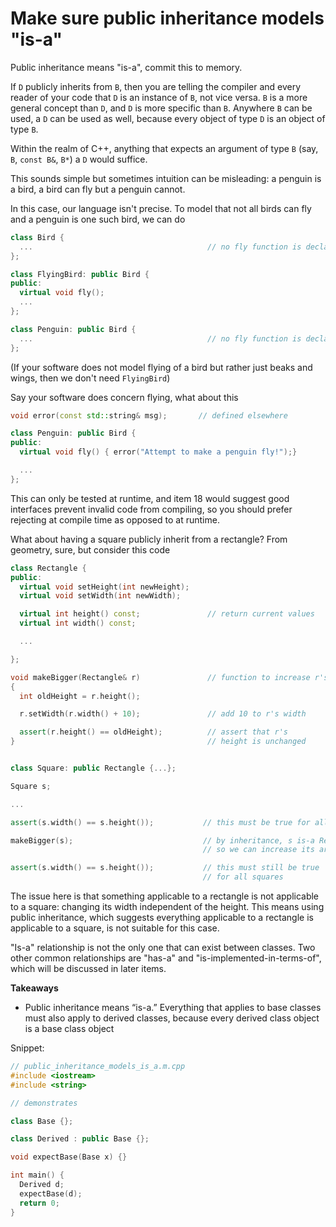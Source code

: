 # Make sure public inheritance models "is-a"

Public inheritance means "is-a", commit this to memory.

If `D` publicly inherits from `B`, then you are telling the compiler and every reader of your code that `D` is an instance of `B`, not vice versa.
`B` is a more general concept than `D`, and `D` is more specific than `B`.
Anywhere `B` can be used, a `D` can be used as well, because every object of type `D` is an object of type `B`.

Within the realm of C++, anything that expects an argument of type `B` (say, `B`, `const B&`, `B*`) a `D` would suffice.

This sounds simple but sometimes intuition can be misleading: a penguin is a bird, a bird can fly but a penguin cannot.

In this case, our language isn't precise.
To model that not all birds can fly and a penguin is one such bird, we can do
```cpp
class Bird {
  ...                                       // no fly function is declared
};

class FlyingBird: public Bird {
public:
  virtual void fly();
  ...
};

class Penguin: public Bird {
  ...                                       // no fly function is declared
};
```
(If your software does not model flying of a bird but rather just beaks and wings, then we don't need `FlyingBird`)

Say your software does concern flying, what about this
```cpp
void error(const std::string& msg);       // defined elsewhere

class Penguin: public Bird {
public:
  virtual void fly() { error("Attempt to make a penguin fly!");}

  ...
};
```
This can only be tested at runtime, and item 18 would suggest good interfaces prevent invalid code from compiling, so you should prefer rejecting at compile time as opposed to at runtime.

What about having a square publicly inherit from a rectangle? From geometry, sure, but consider this code
```cpp
class Rectangle {
public:
  virtual void setHeight(int newHeight);
  virtual void setWidth(int newWidth);

  virtual int height() const;               // return current values
  virtual int width() const;

  ...

};

void makeBigger(Rectangle& r)               // function to increase r's area
{
  int oldHeight = r.height();

  r.setWidth(r.width() + 10);               // add 10 to r's width

  assert(r.height() == oldHeight);          // assert that r's
}                                           // height is unchanged


class Square: public Rectangle {...};

Square s;

...

assert(s.width() == s.height());           // this must be true for all squares

makeBigger(s);                             // by inheritance, s is-a Rectangle,
                                           // so we can increase its area

assert(s.width() == s.height());           // this must still be true
                                           // for all squares
```
The issue here is that something applicable to a rectangle is not applicable to a square: changing its width independent of the height.
This means using public inheritance, which suggests everything applicable to a rectangle is applicable to a square, is not suitable for this case.

"Is-a" relationship is not the only one that can exist between classes.
Two other common relationships are "has-a" and "is-implemented-in-terms-of", which will be discussed in later items.

**Takeaways**
* Public inheritance means “is-a.” Everything that applies to base classes must also apply to derived classes, because every derived class object is a base class object


Snippet:
```cpp
// public_inheritance_models_is_a.m.cpp
#include <iostream>
#include <string>

// demonstrates 

class Base {};

class Derived : public Base {};

void expectBase(Base x) {}

int main() {
  Derived d;
  expectBase(d);
  return 0;
}

```

